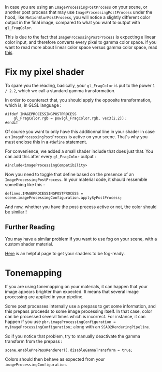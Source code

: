 In case you are using an `ImageProcessingPostProcess` on your scene, or another post process that may use `ImageProcessingPostProcess` under the hood, like `MotionBlurPostProcess`, you will notice a slightly different color output in the final image, compared to what you want to output with `gl_FragColor`.

This is due to the fact that `ImageProcessingPostProcess` is expecting a linear color input, and therefore converts every pixel to gamma color space. If you want to read more about linear color space versus gamma color space, read [this](https://en.wikipedia.org/wiki/Gamma_correction).

# Fix my pixel shader 

To spare you the reading, basically, your `gl_FragColor` is put to the power `1 / 2.2`, which we call a standard gamma transformation. 

In order to counteract that, you should apply the opposite transformation, which is, in GLSL language :  

```
#ifdef IMAGEPROCESSINGPOSTPROCESS 
    gl_FragColor.rgb = pow(gl_FragColor.rgb, vec3(2.2));
#endif
```

Of course you want to only have this additionnal line in your shader in case an `ImageProcessingPostProcess` is active on your scene. That's why you must enclose this in a `#define` statement.  

For convenience, we added a small shader include that does just that. You can add this after every `gl_FragColor` output : 

```
#include<imageProcessingCompatibility>
```

Now you need to toggle that define based on the presence of an `ImageProcessingPostProcess`.
In your material code, it should ressemble something like this : 

```
defines.IMAGEPROCESSINGPOSTPROCESS = scene.imageProcessingConfiguration.applyByPostProcess;
```

And now, whether you have the post-process active or not, the color should be similar !

## Further Reading

You may have a similar problem if you want to use fog on your scene, with a custom shader material. 

[Here](/How_To/Supporting_fog_with_ShaderMaterial) is an helpful page to get your shaders to be fog-ready.

# Tonemapping

If you are using tonemapping on your materials, it can happen that your image appears brighter than expected. It means that several image processing are applied in your pipeline.

Some post processes internally use a prepass to get some information, and this prepass proceeds to some image processing itself. In that case, color can be processed several times which is incorrect. For instance, it can happen if you use `pbr.imageProcessingConfiguration = myImageProcessingConfiguration;` along with an `SSAO2RenderingPipeline`.

So if you notice that problem, try to manually deactivate the gamma transform from the prepass : 
```
scene.enablePrePassRenderer().disableGammaTransform = true;
```

Colors should then behave as expected from your `imageProcessingConfiguration`.
